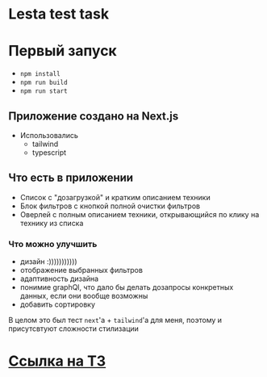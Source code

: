 # Lesta test task

# Первый запуск
- `npm install`
- `npm run build`
- `npm run start`

## Приложение создано на Next.js
- Использовались
    * tailwind
    * typescript
## Что есть в приложении
- Список с "дозагрузкой" и кратким описанием техники
- Блок фильтров с кнопкой полной очистки фильтров
- Оверлей с полным описанием техники, открывающийся по клику на технику из списка
### Что можно улучшить
- дизайн :)))))))))))
- отображение выбранных фильтров
- адаптивность дизайна
- понимие graphQl, что дало бы делать дозапросы конкретных данных, если они вообще возможны
- добавить сортировку

В целом это был тест `next`'а + `tailwind`'а для меня, поэтому и присутсвтуют сложности стилизации

# [Ссылка на ТЗ](https://gist.github.com/nonamenix/fc7609de3ebe2642db6324bc962295b2#%D0%BA%D0%BE%D1%80%D0%B0%D0%B1%D0%BB%D0%B8)